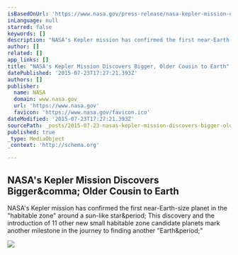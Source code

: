 ```yaml
---
isBasedOnUrl: 'https://www.nasa.gov/press-release/nasa-kepler-mission-discovers-bigger-older-cousin-to-earth'
inLanguage: null
starred: false
keywords: []
description: "NASA's Kepler mission has confirmed the first near-Earth-size planet in the \"habitable zone\" around a sun-like star. This discovery and the introduction of 11 other new small habitable zone candidate planets mark another milestone in the journey to finding another \"Earth.\""
author: []
related: []
app_links: []
title: "NASA's Kepler Mission Discovers Bigger, Older Cousin to Earth"
datePublished: '2015-07-23T17:27:21.393Z'
authors: []
publisher:
  name: NASA
  domain: www.nasa.gov
  url: 'https://www.nasa.gov'
  favicon: 'https://www.nasa.gov/favicon.ico'
dateModified: '2015-07-23T17:27:21.393Z'
sourcePath: _posts/2015-07-23-nasas-kepler-mission-discovers-bigger-older-cousin-to-eart.md
published: true
_type: MediaObject
_context: 'http://schema.org'

---
```

<article style=""><h1>NASA's Kepler Mission Discovers Bigger&amp;comma; Older Cousin to Earth</h1><p>NASA's Kepler mission has confirmed the first near-Earth-size planet in the "habitable zone" around a sun-like star&amp;period; This discovery and the introduction of 11 other new small habitable zone candidate planets mark another milestone in the journey to finding another "Earth&amp;period;"</p><img src="http://www.nasa.gov/sites/default/files/thumbnails/image/452b_artistconcept_beautyshot.jpg" /></article>